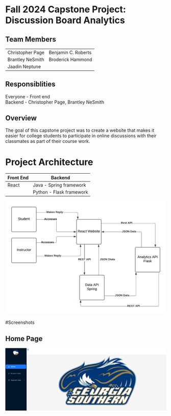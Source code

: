 # Fall 2024 Capstone Project: Discussion Board Analytics

## Team Members
|                |                    |
|----------------|--------------------|
|Christopher Page| Benjamin C. Roberts|
|Brantley NeSmith| Broderick Hammond|
|Jaadin Neptune| |

## Responsiblities
Everyone - Front end\
Backend - Christopher Page, Brantley NeSmith

## Overview
The goal of this capstone project was to create a website that makes it easier for college students to participate in online discussions with their classmates as part of their  course work. 

# Project Architecture

| Front End | Backend
|---------- | -------|
| React     | Java - Spring framework |
|           | Python - Flask framework|

![](./screenshots/arch.png)


#Screenshots

## Home Page
![](./screenshots/overview.PNG)


